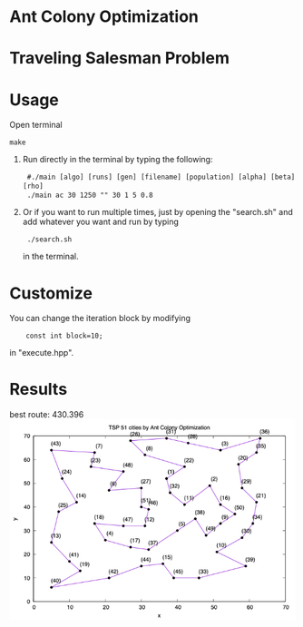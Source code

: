 # Ant Colony Optimization



# Traveling Salesman Problem



# Usage

Open terminal

    make
    
1. Run directly in the terminal by typing the following:

        #./main [algo] [runs] [gen] [filename] [population] [alpha] [beta] [rho]
        ./main ac 30 1250 "" 30 1 5 0.8
    
2. Or if you want to run multiple times, just by opening the "search.sh" and add whatever you want and run by typing


        ./search.sh
    in the terminal.
    
# Customize

You can change the iteration block by modifying 

        const int block=10;
in "execute.hpp".

# Results
best route: 430.396
![alt text](430_396.png)



